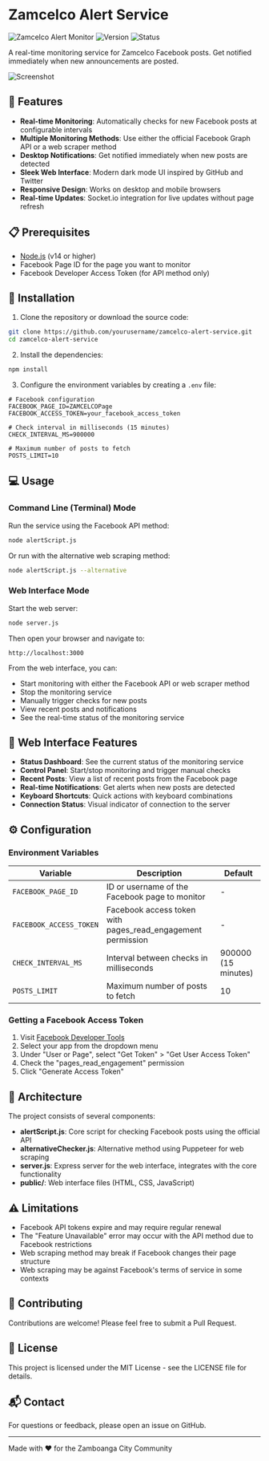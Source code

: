 # Zamcelco Alert Service

![Zamcelco Alert Monitor](https://img.shields.io/badge/Zamcelco-Alert%20Monitor-blue)
![Version](https://img.shields.io/badge/version-1.0.0-green)
![Status](https://img.shields.io/badge/status-active-brightgreen)

A real-time monitoring service for Zamcelco Facebook posts. Get notified immediately when new announcements are posted.

![Screenshot](https://via.placeholder.com/800x450.png?text=Zamcelco+Alert+Service+Screenshot)

## 🌟 Features

- **Real-time Monitoring**: Automatically checks for new Facebook posts at configurable intervals
- **Multiple Monitoring Methods**: Use either the official Facebook Graph API or a web scraper method
- **Desktop Notifications**: Get notified immediately when new posts are detected
- **Sleek Web Interface**: Modern dark mode UI inspired by GitHub and Twitter
- **Responsive Design**: Works on desktop and mobile browsers
- **Real-time Updates**: Socket.io integration for live updates without page refresh

## 📋 Prerequisites

- [Node.js](https://nodejs.org/) (v14 or higher)
- Facebook Page ID for the page you want to monitor
- Facebook Developer Access Token (for API method only)

## 🚀 Installation

1. Clone the repository or download the source code:

```bash
git clone https://github.com/yourusername/zamcelco-alert-service.git
cd zamcelco-alert-service
```

2. Install the dependencies:

```bash
npm install
```

3. Configure the environment variables by creating a `.env` file:

```
# Facebook configuration
FACEBOOK_PAGE_ID=ZAMCELCOPage
FACEBOOK_ACCESS_TOKEN=your_facebook_access_token

# Check interval in milliseconds (15 minutes)
CHECK_INTERVAL_MS=900000

# Maximum number of posts to fetch
POSTS_LIMIT=10
```

## 💻 Usage

### Command Line (Terminal) Mode

Run the service using the Facebook API method:

```bash
node alertScript.js
```

Or run with the alternative web scraping method:

```bash
node alertScript.js --alternative
```

### Web Interface Mode

Start the web server:

```bash
node server.js
```

Then open your browser and navigate to:

```
http://localhost:3000
```

From the web interface, you can:
- Start monitoring with either the Facebook API or web scraper method
- Stop the monitoring service
- Manually trigger checks for new posts
- View recent posts and notifications
- See the real-time status of the monitoring service

## 📱 Web Interface Features

- **Status Dashboard**: See the current status of the monitoring service
- **Control Panel**: Start/stop monitoring and trigger manual checks
- **Recent Posts**: View a list of recent posts from the Facebook page
- **Real-time Notifications**: Get alerts when new posts are detected
- **Keyboard Shortcuts**: Quick actions with keyboard combinations
- **Connection Status**: Visual indicator of connection to the server

## ⚙️ Configuration

### Environment Variables

| Variable | Description | Default |
|----------|-------------|---------|
| `FACEBOOK_PAGE_ID` | ID or username of the Facebook page to monitor | - |
| `FACEBOOK_ACCESS_TOKEN` | Facebook access token with pages_read_engagement permission | - |
| `CHECK_INTERVAL_MS` | Interval between checks in milliseconds | 900000 (15 minutes) |
| `POSTS_LIMIT` | Maximum number of posts to fetch | 10 |

### Getting a Facebook Access Token

1. Visit [Facebook Developer Tools](https://developers.facebook.com/tools/explorer/)
2. Select your app from the dropdown menu
3. Under "User or Page", select "Get Token" > "Get User Access Token"
4. Check the "pages_read_engagement" permission
5. Click "Generate Access Token"

## 🧩 Architecture

The project consists of several components:

- **alertScript.js**: Core script for checking Facebook posts using the official API
- **alternativeChecker.js**: Alternative method using Puppeteer for web scraping
- **server.js**: Express server for the web interface, integrates with the core functionality
- **public/**: Web interface files (HTML, CSS, JavaScript)

## ⚠️ Limitations

- Facebook API tokens expire and may require regular renewal
- The "Feature Unavailable" error may occur with the API method due to Facebook restrictions
- Web scraping method may break if Facebook changes their page structure
- Web scraping may be against Facebook's terms of service in some contexts

## 🤝 Contributing

Contributions are welcome! Please feel free to submit a Pull Request.

## 📄 License

This project is licensed under the MIT License - see the LICENSE file for details.

## 📬 Contact

For questions or feedback, please open an issue on GitHub.

---

Made with ❤️ for the Zamboanga City Community
